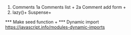 1. Comments
   1a Comments list +
   2a Comment add form +
2. lazy()+ Suspense+

\*\*\* Make seed function +
\*\*\* Dynamic import https://javascript.info/modules-dynamic-imports
